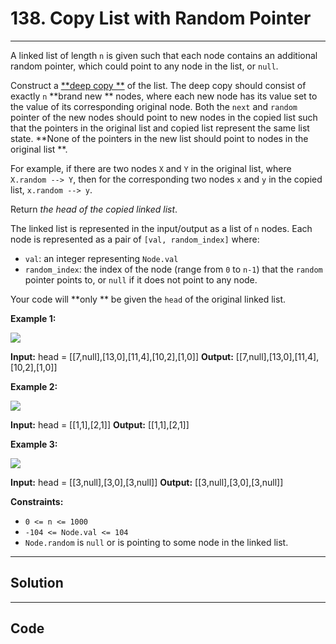 # 138. Copy List with Random Pointer

---

A linked list of length `n` is given such that each node contains an additional random pointer, which could point to any node in the list, or `null`.

Construct a [**deep copy **](https://en.wikipedia.org/wiki/Object_copying#Deep_copy) of the list. The deep copy should consist of exactly `n` **brand new ** nodes, where each new node has its value set to the value of its corresponding original node. Both the `next` and `random` pointer of the new nodes should point to new nodes in the copied list such that the pointers in the original list and copied list represent the same list state. **None of the pointers in the new list should point to nodes in the original list **.

For example, if there are two nodes `X` and `Y` in the original list, where `X.random --> Y`, then for the corresponding two nodes `x` and `y` in the copied list, `x.random --> y`.

Return _the head of the copied linked list_.

The linked list is represented in the input/output as a list of `n` nodes. Each node is represented as a pair of `[val, random_index]` where:

  * `val`: an integer representing `Node.val`
  * `random_index`: the index of the node (range from `0` to `n-1`) that the `random` pointer points to, or `null` if it does not point to any node.



Your code will **only ** be given the `head` of the original linked list.

 

**Example 1:**

![](https://assets.leetcode.com/uploads/2019/12/18/e1.png)


**Input:** head = [[7,null],[13,0],[11,4],[10,2],[1,0]]
**Output:** [[7,null],[13,0],[11,4],[10,2],[1,0]]


**Example 2:**

![](https://assets.leetcode.com/uploads/2019/12/18/e2.png)


**Input:** head = [[1,1],[2,1]]
**Output:** [[1,1],[2,1]]


**Example 3:**

**![](https://assets.leetcode.com/uploads/2019/12/18/e3.png)**


**Input:** head = [[3,null],[3,0],[3,null]]
**Output:** [[3,null],[3,0],[3,null]]


 

**Constraints:**

  * `0 <= n <= 1000`
  * `-104 <= Node.val <= 104`
  * `Node.random` is `null` or is pointing to some node in the linked list.

---

## Solution



---

## Code
```python


```